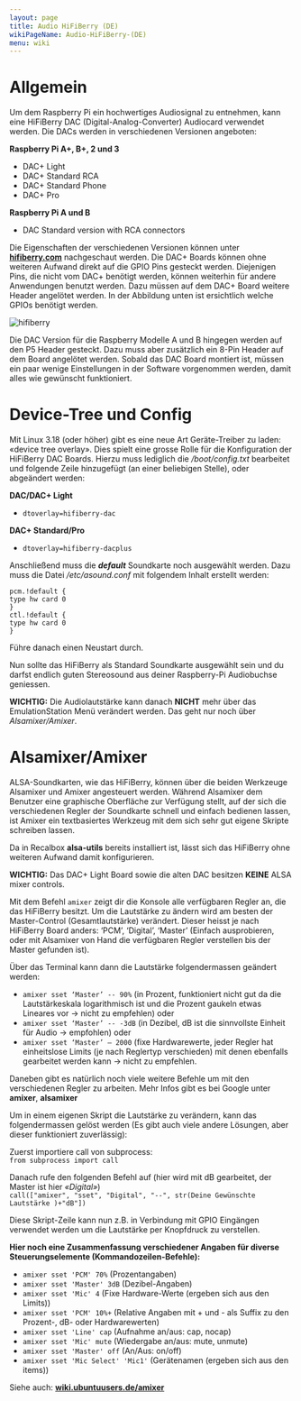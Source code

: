 ```yaml
---
layout: page
title: Audio HiFiBerry (DE)
wikiPageName: Audio-HiFiBerry-(DE)
menu: wiki
---
```


# Allgemein  
Um dem Raspberry Pi ein hochwertiges Audiosignal zu entnehmen, kann eine HiFiBerry DAC (Digital-Analog-Converter) Audiocard verwendet werden. Die DACs werden in verschiedenen Versionen angeboten:

**Raspberry Pi A+, B+, 2 und 3**
- DAC+ Light
- DAC+ Standard RCA
- DAC+ Standard Phone
- DAC+ Pro

**Raspberry Pi A und B**
- DAC Standard version with RCA connectors

Die Eigenschaften der verschiedenen Versionen können unter **[hifiberry.com](http://www.hifiberry.com)** nachgeschaut werden.
Die DAC+ Boards können ohne weiteren Aufwand direkt auf die GPIO Pins gesteckt werden. Diejenigen Pins, die nicht vom DAC+ benötigt werden, können weiterhin für andere Anwendungen benutzt werden. Dazu müssen auf dem DAC+ Board weitere Header angelötet werden. In der Abbildung unten ist ersichtlich welche GPIOs benötigt werden.

![hifiberry](https://cloud.githubusercontent.com/assets/17233889/16976447/3755fcc8-4e4f-11e6-847b-1233d687ffd7.png)

Die DAC Version für die Raspberry Modelle A und B hingegen werden auf den P5 Header gesteckt. Dazu muss aber zusätzlich ein 8-Pin Header auf dem Board angelötet werden.
Sobald das DAC Board montiert ist, müssen ein paar wenige Einstellungen in der Software vorgenommen werden, damit alles wie gewünscht funktioniert.

# Device-Tree und Config
Mit Linux 3.18 (oder höher) gibt es eine neue Art Geräte-Treiber zu laden: «device tree overlay». Dies spielt eine grosse Rolle für die Konfiguration der HiFiBerry DAC Boards. Hierzu muss lediglich die _/boot/config.txt_ bearbeitet und folgende Zeile hinzugefügt (an einer beliebigen Stelle), oder abgeändert werden: 

**DAC/DAC+ Light**
- `dtoverlay=hifiberry-dac`

**DAC+ Standard/Pro**
- `dtoverlay=hifiberry-dacplus`

Anschließend muss die **_default_** Soundkarte noch ausgewählt werden. Dazu muss die Datei _/etc/asound.conf_ mit folgendem Inhalt erstellt werden:

`pcm.!default {`  
`type hw card 0`  
` } `  
`ctl.!default {`  
`type hw card 0`  
` } `  

Führe danach einen Neustart durch. 

Nun sollte das HiFiBerry als Standard Soundkarte ausgewählt sein und du darfst endlich guten Stereosound aus deiner Raspberry-Pi Audiobuchse geniessen.

**WICHTIG:** Die Audiolautstärke kann danach **NICHT** mehr über das EmulationStation Menü verändert werden. Das geht nur noch über _Alsamixer/Amixer_.

# Alsamixer/Amixer
ALSA-Soundkarten, wie das HiFiBerry, können über die beiden Werkzeuge Alsamixer und Amixer angesteuert werden. Während Alsamixer dem Benutzer eine graphische Oberfläche zur Verfügung stellt, auf der sich die verschiedenen Regler der Soundkarte schnell und einfach bedienen lassen, ist Amixer ein textbasiertes Werkzeug mit dem sich sehr gut eigene Skripte schreiben lassen.

Da in Recalbox **alsa-utils** bereits installiert ist, lässt sich das HiFiBerry ohne weiteren Aufwand damit konfigurieren.

**WICHTIG:** Das DAC+ Light Board sowie die alten DAC besitzen **KEINE** ALSA mixer controls. 

Mit dem Befehl `amixer` zeigt dir die Konsole alle verfügbaren Regler an, die das HiFiBerry besitzt. Um die Lautstärke zu ändern wird am besten der Master-Control (Gesamtlautstärke) verändert. Dieser heisst je nach HiFiBerry Board anders: ‘PCM’, ‘Digital’, ‘Master’ (Einfach ausprobieren, oder mit Alsamixer von Hand die verfügbaren Regler verstellen bis der Master gefunden ist).

Über das Terminal kann dann die Lautstärke folgendermassen geändert werden:

- `amixer sset ‘Master’ -- 90%` (in Prozent, funktioniert nicht gut da die Lautstärkeskala logarithmisch ist und die Prozent gaukeln etwas Lineares vor -> nicht zu empfehlen) oder
- `amixer sset ‘Master’ -- -3dB` (in Dezibel, dB ist die sinnvollste Einheit für Audio -> empfohlen) oder
- `amixer sset ‘Master’ – 2000` (fixe Hardwarewerte, jeder Regler hat einheitslose Limits (je nach Reglertyp verschieden) mit denen ebenfalls gearbeitet werden kann -> nicht zu empfehlen.

Daneben gibt es natürlich noch viele weitere Befehle um mit den verschiedenen Regler zu arbeiten. Mehr Infos gibt es bei Google unter **amixer**, **alsamixer** 

Um in einem eigenen Skript die Lautstärke zu verändern, kann das folgendermassen gelöst werden (Es gibt auch viele andere Lösungen, aber dieser funktioniert zuverlässig):

Zuerst importiere call von subprocess:  
`from subprocess import call`

Danach rufe den folgenden Befehl auf (hier wird mit dB gearbeitet, der Master ist hier _«Digital»_)  
`call(["amixer", "sset", "Digital", "--", str(Deine Gewünschte Lautstärke )+"dB"])`

Diese Skript-Zeile kann nun z.B. in Verbindung mit GPIO Eingängen verwendet werden um die Lautstärke per Knopfdruck zu verstellen.
   
   
**Hier noch eine Zusammenfassung verschiedener Angaben für diverse Steuerungselemente (Kommandozeilen-Befehle):**
 
- `amixer sset 'PCM' 70%` (Prozentangaben)
- `amixer sset 'Master' 3dB` (Dezibel-Angaben)
- `amixer sset 'Mic' 4` (Fixe Hardware-Werte (ergeben sich aus den Limits))
- `amixer sset 'PCM' 10%+` (Relative Angaben mit + und - als Suffix zu den Prozent-, dB- oder Hardwarewerten)
- `amixer sset 'Line' cap` (Aufnahme an/aus: cap, nocap)
- `amixer sset 'Mic' mute`  (Wiedergabe an/aus: mute, unmute)
- `amixer sset 'Master' off` (An/Aus: on/off)
- `amixer sset 'Mic Select' 'Mic1'` (Gerätenamen (ergeben sich aus den items))

Siehe auch: **[wiki.ubuntuusers.de/amixer](https://wiki.ubuntuusers.de/amixer/)**
